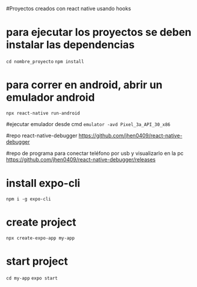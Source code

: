 #Proyectos creados con react native usando hooks
# para ejecutar los proyectos se deben instalar las dependencias
`cd nombre_proyecto`
`npm install`
# para correr en android, abrir un emulador android
`npx react-native run-android`

#ejecutar emulador desde cmd
`emulator -avd Pixel_3a_API_30_x86`

#repo react-native-debugger
https://github.com/jhen0409/react-native-debugger

#repo de programa para conectar teléfono por usb y visualizarlo en la pc
https://github.com/jhen0409/react-native-debugger/releases

# install expo-cli
`npm i -g expo-cli`

# create project
`npx create-expo-app my-app`

# start project
`cd my-app`
`expo start`